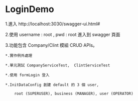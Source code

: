 # LoginDemo
1.進入 http://localhost:3030/swagger-ui.html#


2.使用 username : root , pwd : root 進入到 swagger 頁面


3.功能包含 Company/Clint 模組 CRUD APIs。

    *.實作例外處理
  
    *.單元測試 CompanyServiceTest,  ClintServiceTest
  
    *.使用 formLogin 登入 
  
    *.InitDataConfig 創建 default 的 3 個 user,  
  
        root (SUPERUSER), business (MANAGER), user (OPERATOR)
